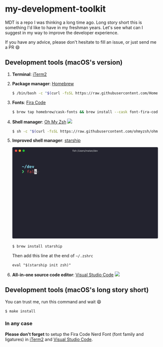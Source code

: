 # my-development-toolkit
MDT is a repo I was thinking a long time ago. Long story short this is something I'd like to have in my freshman years. Let's see what can I suggest in my way to improve the developer experience.

If you have any advice, please don't hesitate to fill an issue, or just send me a PR :smile: 


## Development tools (macOS's version)
1. **Terminal**: [iTerm2](https://iterm2.com)

2. **Package manager**: [Homebrew](https://brew.sh)
    ```bash
    $ /bin/bash -c "$(curl -fsSL https://raw.githubusercontent.com/Homebrew/install/HEAD/install.sh)"
    ```

3. **Fonts**: [Fira Code](https://www.programmingfonts.org/#firacode)
    ```bash
    $ brew tap homebrew/cask-fonts && brew install --cask font-fira-code-nerd-font
    ```

4. **Shell manager**: [Oh My Zsh](https://ohmyz.sh)
    ![](https://ohmyz.sh/img/themes/omz-update.png)
    ```bash
    $ sh -c "$(curl -fsSL https://raw.githubusercontent.com/ohmyzsh/ohmyzsh/master/tools/install.sh)"
    ```

5. **Improved shell manager**: [starship](https://starship.rs/)
  
    ![](https://raw.githubusercontent.com/starship/starship/master/media/demo.gif)
    ```bash
    $ brew install starship
    ```

    Then add this line at the end of `~/.zshrc`
    ```
    eval "$(starship init zsh)"
    ```

6. **All-in-one source code editor**: [Visual Studio Code](https://code.visualstudio.com/)
    ![](https://code.visualstudio.com/assets/home/home-screenshot-mac.png)

## Development tools (macOS's long story short)
You can trust me, run this command and wait :smile:
```bash
$ make install
```

### In any case
**Please don't forget** to setup the Fira Code Nerd Font (font family and ligatures) in [iTerm2](https://iterm2.com/documentation-fonts.html) and [Visual Studio Code](https://dev.to/owl777/how-to-show-nerd-fonts-in-visual-studio-code-15fd). 
